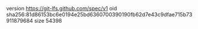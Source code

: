 version https://git-lfs.github.com/spec/v1
oid sha256:81d86153bc6e0194e25bd6360700390190fb62d7e43c9dfae715b73911879684
size 54398
